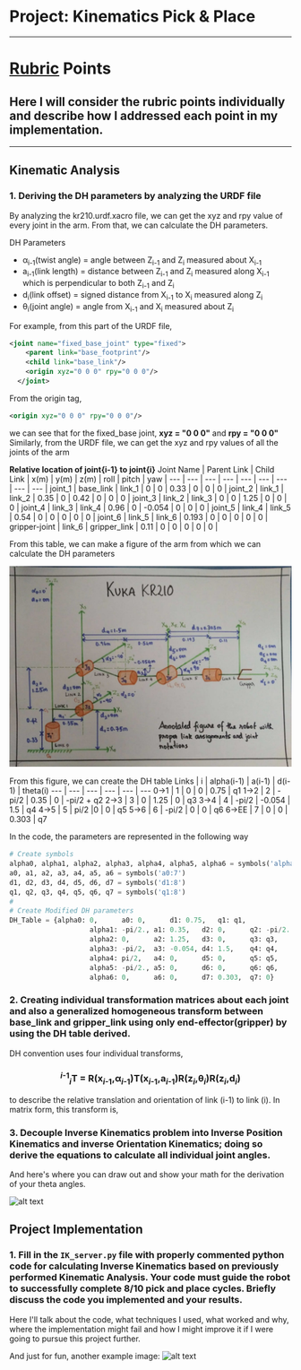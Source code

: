 # Project: Kinematics Pick & Place

---
[//]: # (Image References)

[image1]: ./misc_images/misc1.png
[image2]: ./misc_images/misc3.png
[image3]: ./misc_images/misc2.png

# [Rubric](https://review.udacity.com/#!/rubrics/972/view) Points
## Here I will consider the rubric points individually and describe how I addressed each point in my implementation.  

---
## Kinematic Analysis
### 1. Deriving the DH parameters by analyzing the URDF file
By analyzing the kr210.urdf.xacro file, we can get the xyz and rpy value of every joint in the arm. From that, we can calculate the DH parameters. 

DH Parameters  
* α<sub>i-1</sub>(twist angle) = angle between Z<sub>i-1</sub> and Z<sub>i</sub> measured about X<sub>i-1</sub>  
* a<sub>i-1</sub>(link length) = distance between Z<sub>i-1</sub> and Z<sub>i</sub> measured along X<sub>i-1</sub> which is perpendicular to both Z<sub>i-1</sub> and Z<sub>i</sub>
* d<sub>i</sub>(link offset) = signed distance from X<sub>i-1</sub> to X<sub>i</sub> measured along Z<sub>i</sub>  
* θ<sub>i</sub>(joint angle) = angle from X<sub>i-1</sub> and X<sub>i</sub> measured about Z<sub>i</sub>  

For example, from this part of the URDF file,
```xml
<joint name="fixed_base_joint" type="fixed">
    <parent link="base_footprint"/>
    <child link="base_link"/>
    <origin xyz="0 0 0" rpy="0 0 0"/>
  </joint>
```  
From the origin tag, 
```xml
<origin xyz="0 0 0" rpy="0 0 0"/>
```
we can see that for the fixed_base joint, **xyz = "0 0 0"** and **rpy = "0 0 0"**  
Similarly, from the URDF file, we can get the xyz and rpy values of all the joints of the arm  

**Relative location of joint{i-1} to joint{i}**
Joint Name | Parent Link | Child Link | x(m) | y(m) | z(m) | roll | pitch | yaw |
--- | --- | --- | --- | --- | --- | --- | --- | --- | 
joint_1 | base_link | link_1 | 0 | 0 | 0.33 | 0 | 0 | 0 |
joint_2 | link_1 | link_2 | 0.35 | 0 | 0.42 | 0 | 0 | 0 |
joint_3 | link_2 | link_3 | 0 | 0 | 1.25 | 0 | 0 | 0 |
joint_4 | link_3 | link_4 | 0.96 | 0 | -0.054 | 0 | 0 | 0 |
joint_5 | link_4 | link_5 | 0.54 | 0 | 0 | 0 | 0 | 0 |
joint_6 | link_5 | link_6 | 0.193 | 0 | 0 | 0 | 0 | 0 |
gripper-joint | link_6 | gripper_link | 0.11 | 0 | 0 | 0 | 0 | 0 |  

From this table, we can make a figure of the arm from which we can calculate the DH parameters

<img src="./images/Diagram of arm.jpeg">

From this figure, we can create the DH table 
Links | i | alpha(i-1) | a(i-1) | d(i-1) | theta(i)
--- | --- | --- | --- | --- | --- 
0->1 | 1 | 0 | 0 | 0.75 | q1
1->2 | 2 | - pi/2 | 0.35 | 0 | -pi/2 + q2
2->3 | 3 | 0 | 1.25 | 0 | q3
3->4 | 4 | -pi/2 | -0.054 | 1.5 | q4
4->5 | 5 | pi/2 |0 | 0 | q5
5->6 | 6 | -pi/2 | 0 | 0 | q6
6->EE | 7 | 0 | 0 | 0.303 | q7

In the code, the parameters are represented in the following way
```python
# Create symbols
alpha0, alpha1, alpha2, alpha3, alpha4, alpha5, alpha6 = symbols('alpha0:7')
a0, a1, a2, a3, a4, a5, a6 = symbols('a0:7')
d1, d2, d3, d4, d5, d6, d7 = symbols('d1:8')
q1, q2, q3, q4, q5, q6, q7 = symbols('q1:8')    
#   
# Create Modified DH parameters
DH_Table = {alpha0: 0, 	    a0: 0, 		d1: 0.75, 	q1: q1,
		            alpha1: -pi/2., a1: 0.35,	d2: 0, 		q2: -pi/2. + q2,
		            alpha2: 0, 	    a2: 1.25, 	d3: 0, 		q3: q3,
		            alpha3: -pi/2,  a3: -0.054, d4: 1.5, 	q4: q4,
		            alpha4: pi/2, 	a4: 0, 		d5: 0, 		q5: q5,
		            alpha5: -pi/2., a5: 0, 		d6: 0, 		q6: q6,
		            alpha6: 0, 	    a6: 0, 		d7: 0.303, 	q7: 0}
```


### 2. Creating individual transformation matrices about each joint and also a generalized homogeneous transform between base_link and gripper_link using only end-effector(gripper) by using the DH table derived.  
DH convention uses four individual transforms,   
### <p align = "center"> <sup>*i*-1</sup><sub>*i*</sub>T = R(x<sub>*i*-1</sub>,α<sub>*i*-1</sub>)T(x<sub>*i*-1</sub>,a<sub>*i*-1</sub>)R(z<sub>*i*</sub>,θ<sub>*i*</sub>)R(z<sub>*i*</sub>,d<sub>*i*</sub>) </p>
to describe the relative translation and orientation of link (i-1) to link (i). In matrix form, this transform is,  

### 3. Decouple Inverse Kinematics problem into Inverse Position Kinematics and inverse Orientation Kinematics; doing so derive the equations to calculate all individual joint angles.

And here's where you can draw out and show your math for the derivation of your theta angles. 

![alt text][image2]

## Project Implementation

### 1. Fill in the `IK_server.py` file with properly commented python code for calculating Inverse Kinematics based on previously performed Kinematic Analysis. Your code must guide the robot to successfully complete 8/10 pick and place cycles. Briefly discuss the code you implemented and your results. 


Here I'll talk about the code, what techniques I used, what worked and why, where the implementation might fail and how I might improve it if I were going to pursue this project further.  


And just for fun, another example image:
![alt text][image3]


